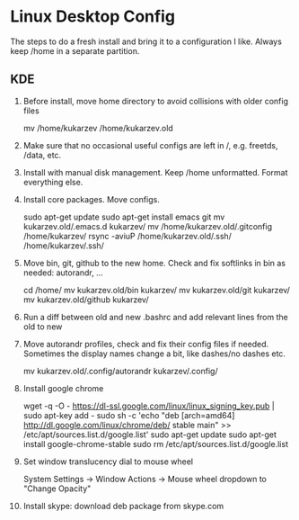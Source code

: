 # Linux Desktop Config
The steps to do a fresh install and bring it to a configuration I
like. Always keep /home in a separate partition.

## KDE
1) Before install, move home directory to avoid collisions with older
config files

    mv /home/kukarzev /home/kukarzev.old
	
2) Make sure that no occasional useful configs are left in /,
e.g. freetds, /data, etc.

3) Install with manual disk management. Keep /home unformatted. Format everything else.

4) Install core packages. Move configs.

    sudo apt-get update
	sudo apt-get install emacs git
	mv kukarzev.old/.emacs.d kukarzev/
	mv /home/kukarzev.old/.gitconfig /home/kukarzev/
    rsync -aviuP /home/kukarzev.old/.ssh/ /home/kukarzev/.ssh/


5) Move bin, git, github to the new home. Check and fix softlinks in
bin as needed: autorandr, ...

    cd /home/
	mv kukarzev.old/bin kukarzev/
	mv kukarzev.old/git kukarzev/
	mv kukarzev.old/github kukarzev/
	
6) Run a diff between old and new .bashrc and add relevant lines from
the old to new

7) Move autorandr profiles, check and fix their config files if
needed. Sometimes the display names change a bit, like dashes/no
dashes etc.

    mv kukarzev.old/.config/autorandr kukarzev/.config/
	
8) Install google chrome

    wget -q -O - https://dl-ssl.google.com/linux/linux_signing_key.pub | sudo apt-key add - 
	sudo sh -c 'echo "deb [arch=amd64] http://dl.google.com/linux/chrome/deb/ stable main" >> /etc/apt/sources.list.d/google.list'
	sudo apt-get update
	sudo apt-get install google-chrome-stable
	sudo rm /etc/apt/sources.list.d/google.list

9) Set window translucency dial to mouse wheel

    System Settings -> Window Actions -> Mouse wheel dropdown to "Change Opacity"
	
10) Install skype: download deb package from skype.com

